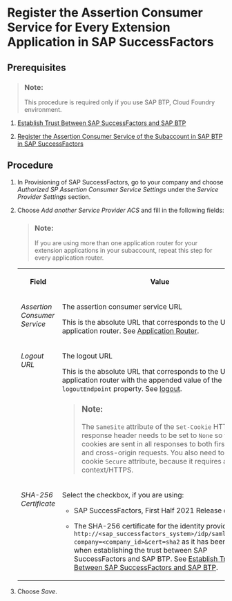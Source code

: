 <!-- loioebc8341367a64fe3a5b187a4e2440608 -->

# Register the Assertion Consumer Service for Every Extension Application in SAP SuccessFactors



<a name="loioebc8341367a64fe3a5b187a4e2440608__prereq_zfz_3jn_npb"/>

## Prerequisites

> ### Note:  
> This procedure is required only if you use SAP BTP, Cloud Foundry environment.

1.  [Establish Trust Between SAP SuccessFactors and SAP BTP](establish-trust-between-sap-successfactors-and-sap-btp-80a3fd1.md)

2.  [Register the Assertion Consumer Service of the Subaccount in SAP BTP in SAP SuccessFactors](register-the-assertion-consumer-service-of-the-subaccount-in-sap-btp-in-sap-successfactor-de3a1b3.md)




<a name="loioebc8341367a64fe3a5b187a4e2440608__steps_qml_hpf_gdb"/>

## Procedure

1.  In Provisioning of SAP SuccessFactors, go to your company and choose *Authorized SP Assertion Consumer Service Settings* under the *Service Provider Settings* section.

2.  Choose *Add another Service Provider ACS* and fill in the following fields:

    > ### Note:  
    > If you are using more than one application router for your extension applications in your subaccount, repeat this step for every application router.


    <table>
    <tr>
    <th valign="top">

    Field


    
    </th>
    <th valign="top">

    Value


    
    </th>
    </tr>
    <tr>
    <td valign="top">

    *Assertion Consumer Service*


    
    </td>
    <td valign="top">

    The assertion consumer service URL

    This is the absolute URL that corresponds to the URL of the application router. See [Application Router](../30-development/application-router-01c5f9b.md).


    
    </td>
    </tr>
    <tr>
    <td valign="top">

    *Logout URL*


    
    </td>
    <td valign="top">

    The logout URL

    This is the absolute URL that corresponds to the URL of the application router with the appended value of the `logoutEndpoint` property. See [logout](../30-development/logout-2296b4d.md).

    > ### Note:  
    > The `SameSite` attribute of the `Set-Cookie` HTTP response header needs to be set to `None` so that the cookies are sent in all responses to both first-party and cross-origin requests. You also need to set the cookie `Secure` attribute, because it requires a secure context/HTTPS.


    
    </td>
    </tr>
    <tr>
    <td valign="top">

    *SHA-256 Certificate*


    
    </td>
    <td valign="top">

    Select the checkbox, if you are using:

    -   SAP SuccessFactors, First Half 2021 Release or later

    -   The SHA-256 certificate for the identity provider `http://<sap_successfactors_system>/idp/samlmetadata?company=<company_id>&cert=sha2` as it has been set up when establishing the trust between SAP SuccessFactors and SAP BTP. See [Establish Trust Between SAP SuccessFactors and SAP BTP](establish-trust-between-sap-successfactors-and-sap-btp-80a3fd1.md).



    
    </td>
    </tr>
    </table>
    
3.  Choose *Save*.


